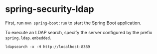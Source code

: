 # spring-security-ldap

First, run `mvn spring-boot:run` to start the Spring Boot application.

To execute an LDAP search, specify the server configured by the prefix `spring.ldap.embedded`.

    ldapsearch -x -H http://localhost:8389
